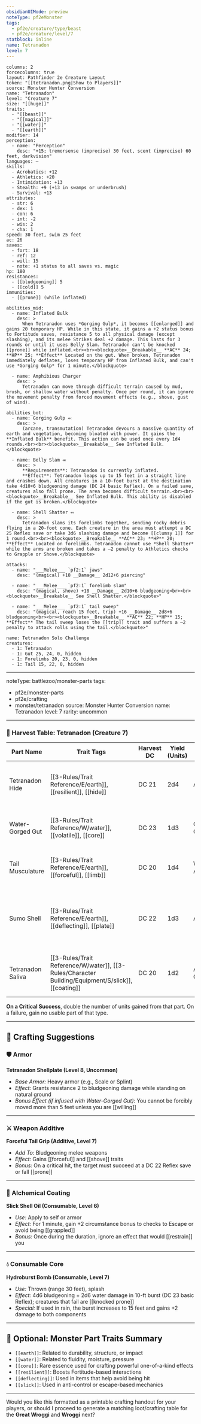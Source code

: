```yaml
---
obsidianUIMode: preview
noteType: pf2eMonster
tags:
  - pf2e/creature/type/beast
  - pf2e/creature/level/7
statblock: inline
name: Tetranadon
level: 7
---
```


```statblock
columns: 2
forcecolumns: true
layout: Pathfinder 2e Creature Layout
token: "[[tetranadon.png|Show to Players]]"
source: Monster Hunter Conversion
name: "Tetranadon"
level: "Creature 7"
size: "[[huge]]"
traits:
  - "[[beast]]"
  - "[[magical]]"
  - "[[water]]"
  - "[[earth]]"
modifier: 14
perception:
  - name: "Perception"
    desc: "+15; tremorsense (imprecise) 30 feet, scent (imprecise) 60 feet, darkvision"
languages: —
skills:
  - Acrobatics: +12
  - Athletics: +20
  - Intimidation: +13
  - Stealth: +9 (+13 in swamps or underbrush)
  - Survival: +13
attributes:
  - str: 6
  - dex: 1
  - con: 6
  - int: -2
  - wis: 2
  - cha: 1
speed: 30 feet, swim 25 feet
ac: 26
saves:
  - fort: 18
  - ref: 12
  - will: 15
  - note: +1 status to all saves vs. magic
hp: 180
resistances:
  - [[bludgeoning]] 5
  - [[cold]] 5
immunities:
  - [[prone]] (while inflated)

abilities_mid:
  - name: Inflated Bulk
    desc: >
      When Tetranadon uses *Gorging Gulp*, it becomes [[enlarged]] and gains 20 temporary HP. While in this state, it gains a +2 status bonus to Fortitude saves, resistance 5 to all physical damage (except slashing), and its melee Strikes deal +2 damage. This lasts for 3 rounds or until it uses Belly Slam. Tetranadon can't be knocked [[prone]] while inflated.<br><br><blockquote>__Breakable__ **AC** 24; **HP** 25; **Effect** Located on the gut. When broken, Tetranadon immediately deflates, loses temporary HP from Inflated Bulk, and can't use *Gorging Gulp* for 1 minute.</blockquote>

  - name: Amphibious Charger
    desc: >
      Tetranadon can move through difficult terrain caused by mud, brush, or shallow water without penalty. Once per round, it can ignore the movement penalty from forced movement effects (e.g., shove, gust of wind).

abilities_bot:
  - name: Gorging Gulp ⬻
    desc: >
      (arcane, transmutation) Tetranadon devours a massive quantity of earth and vegetation, becoming bloated with power. It gains the **Inflated Bulk** benefit. This action can be used once every 1d4 rounds.<br><br><blockquote>__Breakable__ See Inflated Bulk.</blockquote>

  - name: Belly Slam ⬺
    desc: >
      **Requirements**: Tetranadon is currently inflated.  
      **Effect**: Tetranadon leaps up to 15 feet in a straight line and crashes down. All creatures in a 10-foot burst at the destination take 4d10+6 bludgeoning damage (DC 24 basic Reflex). On a failed save, creatures also fall prone. The area becomes difficult terrain.<br><br><blockquote>__Breakable__ See Inflated Bulk. This ability is disabled if the gut is broken.</blockquote>

  - name: Shell Shatter ⬻
    desc: >
      Tetranadon slams its forelimbs together, sending rocky debris flying in a 20-foot cone. Each creature in the area must attempt a DC 25 Reflex save or take 3d6 slashing damage and become [[clumsy 1]] for 1 round.<br><br><blockquote>__Breakable__ **AC** 23; **HP** 20; **Effect** Located on forelimbs. Tetranadon cannot use *Shell Shatter* while the arms are broken and takes a –2 penalty to Athletics checks to Grapple or Shove.</blockquote>

attacks:
  - name: "___Melee___ `pf2:1` jaws"
    desc: "(magical) +18 __Damage__ 2d12+6 piercing"

  - name: "___Melee___ `pf2:1` forelimb slam"
    desc: "(magical, shove) +18 __Damage__ 2d10+6 bludgeoning<br><br><blockquote>__Breakable__ See Shell Shatter.</blockquote>"

  - name: "___Melee___ `pf2:1` tail sweep"
    desc: "(magical, reach 15 feet, trip) +16 __Damage__ 2d8+6 bludgeoning<br><br><blockquote>__Breakable__ **AC** 22; **HP** 15; **Effect** The tail sweep loses the [[trip]] trait and suffers a –2 penalty to attack rolls using the tail.</blockquote>"
```

```encounter-table
name: Tetranadon Solo Challenge
creatures:
  - 1: Tetranadon
  - 1: Gut 25, 24, 0, hidden
  - 1: Forelimbs 20, 23, 0, hidden
  - 1: Tail 15, 22, 0, hidden
```

---
noteType: battlezoo/monster-parts
tags:
  - pf2e/monster-parts
  - pf2e/crafting
  - monster/tetranadon
source: Monster Hunter Conversion
name: Tetranadon
level: 7
rarity: uncommon
---

### 🦴 Harvest Table: Tetranadon (Creature 7)

| Part Name         | Trait Tags                         | Harvest DC | Yield (Units) | Use Type         | Notes                                                  |
|-------------------|-------------------------------------|------------|----------------|------------------|---------------------------------------------------------|
| Tetranadon Hide   | [[3-Rules/Trait Reference/E/earth]], [[resilient]], [[hide]]  | DC 21      | 2d4            | Armor            | Dense, waterproof scales; ideal for layered defense     |
| Water-Gorged Gut  | [[3-Rules/Trait Reference/W/water]], [[volatile]], [[core]]   | DC 23      | 1d3            | Consumable Core  | Stores immense pressure and moisture                    |
| Tail Musculature  | [[3-Rules/Trait Reference/E/earth]], [[forceful]], [[limb]]   | DC 20      | 1d4            | Weapon Additive  | Used in blunt-force kinetic strikes                     |
| Sumo Shell        | [[3-Rules/Trait Reference/E/earth]], [[deflecting]], [[plate]]| DC 22      | 1d3            | Armor Core       | Shard-lined bones resist impact and deflect blows       |
| Tetranadon Saliva | [[3-Rules/Trait Reference/W/water]], [[3-Rules/Character Building/Equipment/S/slick]], [[coating]]   | DC 20      | 1d2            | Alchemical Coating| Slick, oily secretion used to lower friction or grip    |

**On a Critical Success**, double the number of units gained from that part. On a failure, gain no usable part of that type.

---

## 🔨 Crafting Suggestions

### 🛡️ Armor
**Tetranadon Shellplate (Level 8, Uncommon)**  
- *Base Armor:* Heavy armor (e.g., Scale or Splint)  
- *Effect:* Grants resistance 2 to bludgeoning damage while standing on natural ground  
- *Bonus Effect (if infused with Water-Gorged Gut):* You cannot be forcibly moved more than 5 feet unless you are [[willing]]

---

### ⚔️ Weapon Additive
**Forceful Tail Grip (Additive, Level 7)**  
- *Add To:* Bludgeoning melee weapons  
- *Effect:* Gains [[forceful]] and [[shove]] traits  
- *Bonus:* On a critical hit, the target must succeed at a DC 22 Reflex save or fall [[prone]]

---

### 🧪 Alchemical Coating
**Slick Shell Oil (Consumable, Level 6)**  
- *Use:* Apply to self or armor  
- *Effect:* For 1 minute, gain +2 circumstance bonus to checks to Escape or avoid being [[grappled]]  
- *Bonus:* Once during the duration, ignore an effect that would [[restrain]] you

---

### 💧 Consumable Core
**Hydroburst Bomb (Consumable, Level 7)**  
- *Use:* Thrown (range 30 feet), splash  
- *Effect:* 4d6 bludgeoning + 2d6 water damage in 10-ft burst (DC 23 basic Reflex); creatures that fail are [[knocked prone]]  
- *Special:* If used in rain, the burst increases to 15 feet and gains +2 damage to both components

---

## 🎁 Optional: Monster Part Traits Summary
- `[[earth]]`: Related to durability, structure, or impact
- `[[water]]`: Related to fluidity, moisture, pressure
- `[[core]]`: Rare essence used for crafting powerful one-of-a-kind effects
- `[[resilient]]`: Boosts Fortitude-based interactions
- `[[deflecting]]`: Used in items that help avoid being hit
- `[[slick]]`: Used in anti-control or escape-based mechanics

---

Would you like this formatted as a printable crafting handout for your players, or should I proceed to generate a matching loot/crafting table for the **Great Wroggi** and **Wroggi** next?
